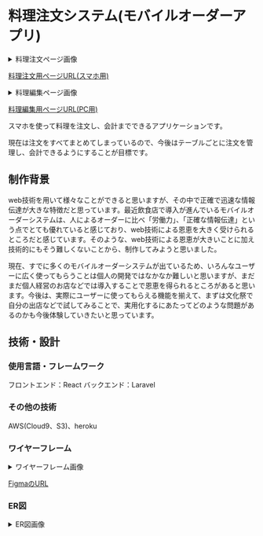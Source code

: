 # 料理注文システム(モバイルオーダーアプリ)
<details>
<summary>料理注文ページ画像</summary>
    
<img width="316" alt="スクリーンショット 2023-09-27 12 37 07" src="https://github.com/nomaporon/mobile_order/assets/88223569/d3108560-6df3-4704-ae23-73825adb5804">
<img width="316" alt="スクリーンショット 2023-09-27 12 42 00" src="https://github.com/nomaporon/mobile_order/assets/88223569/bd5280ce-9c9e-4484-b840-855a1bdf5a0e">
<img width="315" alt="スクリーンショット 2023-09-27 12 37 43" src="https://github.com/nomaporon/mobile_order/assets/88223569/61bd6c35-1564-477f-95c3-678888e186df">
<img width="316" alt="スクリーンショット 2023-09-27 12 37 48" src="https://github.com/nomaporon/mobile_order/assets/88223569/82f5654c-6eb3-41a1-b3d1-85be436afdd4">
</details>

[料理注文用ページURL(スマホ用)](https://mobileorder-d8e59e5ce573.herokuapp.com/)

<details>
<summary>料理編集ページ画像</summary>

<img width="1433" alt="スクリーンショット 2023-09-27 12 38 13" src="https://github.com/nomaporon/mobile_order/assets/88223569/42fb1be8-ad43-4db7-acd0-24cc1e2e1183">
<img width="1434" alt="スクリーンショット 2023-09-27 12 38 45" src="https://github.com/nomaporon/mobile_order/assets/88223569/344e30de-f17f-4986-8ae6-4f014c0346e7">
</details>

[料理編集用ページURL(PC用)](https://mobileorder-d8e59e5ce573.herokuapp.com/admin)

スマホを使って料理を注文し、会計までできるアプリケーションです。

現在は注文をすべてまとめてしまっているので、今後はテーブルごとに注文を管理し、会計できるようにすることが目標です。

## 制作背景
web技術を用いて様々なことができると思いますが、その中で正確で迅速な情報伝達が大きな特徴だと思っています。最近飲食店で導入が進んでいるモバイルオーダーシステムは、人によるオーダーに比べ「労働力」、「正確な情報伝達」という点でとても優れていると感じており、web技術による恩恵を大きく受けられるところだと感じています。そのような、web技術による恩恵が大きいことに加え技術的にもそう難しくないことから、制作してみようと思いました。

現在、すでに多くのモバイルオーダーシステムが出ているため、いろんなユーザーに広く使ってもらうことは個人の開発ではなかなか難しいと思いますが、まだまだ個人経営のお店などでは導入することで恩恵を得られるところがあると思います。今後は、実際にユーザーに使ってもらえる機能を揃えて、まずは文化祭で自分の出店などで試してみることで、実用化するにあたってどのような問題があるのかも今後体験していきたいと思っています。

## 技術・設計
### 使用言語・フレームワーク
フロントエンド：React
バックエンド：Laravel

### その他の技術
AWS(Cloud9、S3)、heroku

### ワイヤーフレーム
<details>
<summary>ワイヤーフレーム画像</summary>

<img width="1440" alt="スクリーンショット 2023-10-25 12 05 27" src="https://github.com/nomaporon/mobile_order/assets/88223569/0d2361d3-f5ed-4683-b46a-cd561c8ae010">
<img width="1440" alt="スクリーンショット 2023-10-25 12 06 14" src="https://github.com/nomaporon/mobile_order/assets/88223569/3f1e2b22-5afb-4bef-b1cd-0ecbb1ca1e64">
</details>

[FigmaのURL](https://www.figma.com/file/yFY6ILefLyADcdNwDQ1F8T/%E6%B3%A8%E6%96%87%E3%82%B7%E3%82%B9%E3%83%86%E3%83%A0?type=design&node-id=1%3A4&mode=design&t=4CEYXk8jy5K9DpWj-1)

### ER図
<details>
<summary>ER図画像</summary>

<img width="954" alt="スクリーンショット 2023-10-25 12 10 39" src="https://github.com/nomaporon/mobile_order/assets/88223569/312831da-e0ec-445f-9438-a8cac0dd07e2">
</details>
